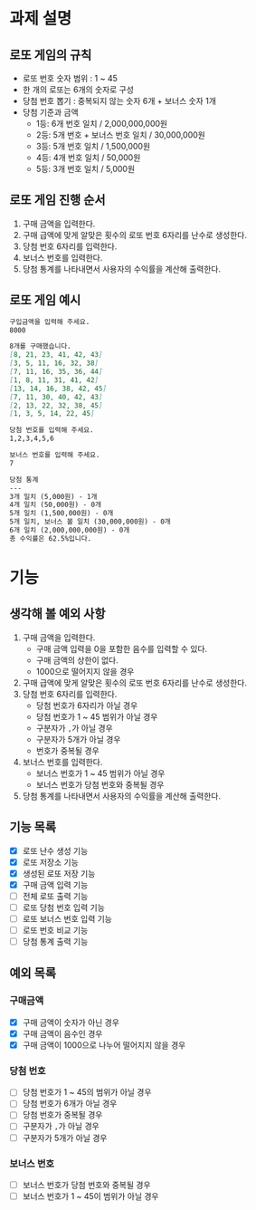 # 과제 설명

## 로또 게임의 규칙

- 로또 번호 숫자 범위 : 1 ~ 45
- 한 개의 로또는 6개의 숫자로 구성
- 당첨 번호 뽑기 : 중복되지 않는 숫자 6개 + 보너스 숫자 1개
- 당첨 기준과 금액
    - 1등: 6개 번호 일치 / 2,000,000,000원
    - 2등: 5개 번호 + 보너스 번호 일치 / 30,000,000원
    - 3등: 5개 번호 일치 / 1,500,000원
    - 4등: 4개 번호 일치 / 50,000원
    - 5등: 3개 번호 일치 / 5,000원

## 로또 게임 진행 순서

1. 구매 금액을 입력한다.
2. 구매 급액에 맞게 알맞은 횟수의 로또 번호 6자리를 난수로 생성한다.
3. 당첨 번호 6자리를 입력한다.
4. 보너스 번호를 입력한다.
5. 당첨 통계를 나타내면서 사용자의 수익률을 계산해 출력한다.

## 로또 게임 예시

```markdown
구입금액을 입력해 주세요.
8000

8개를 구매했습니다.
[8, 21, 23, 41, 42, 43] 
[3, 5, 11, 16, 32, 38] 
[7, 11, 16, 35, 36, 44] 
[1, 8, 11, 31, 41, 42] 
[13, 14, 16, 38, 42, 45] 
[7, 11, 30, 40, 42, 43] 
[2, 13, 22, 32, 38, 45] 
[1, 3, 5, 14, 22, 45]

당첨 번호를 입력해 주세요.
1,2,3,4,5,6

보너스 번호를 입력해 주세요.
7

당첨 통계
---
3개 일치 (5,000원) - 1개
4개 일치 (50,000원) - 0개
5개 일치 (1,500,000원) - 0개
5개 일치, 보너스 볼 일치 (30,000,000원) - 0개
6개 일치 (2,000,000,000원) - 0개
총 수익률은 62.5%입니다.
```

# 기능

## 생각해 볼 예외 사항

1. 구매 금액을 입력한다.
    - 구매 금액 입력을 0을 포함한 음수를 입력할 수 있다.
    - 구매 금액의 상한이 없다.
    - 1000으로 떨어지지 않을 경우
2. 구매 급액에 맞게 알맞은 횟수의 로또 번호 6자리를 난수로 생성한다.
3. 당첨 번호 6자리를 입력한다.
    - 당첨 번호가 6자리가 아닐 경우
    - 당첨 번호가 1 ~ 45 범위가 아닐 경우
    - 구분자가 `,`가 아닐 경우
    - 구분자가 5개가 아닐 경우
    - 번호가 중복될 경우
4. 보너스 번호를 입력한다.
    - 보너스 번호가 1 ~ 45 범위가 아닐 경우
    - 보너스 번호가 당첨 번호와 중복될 경우
5. 당첨 통계를 나타내면서 사용자의 수익률을 계산해 출력한다.

## 기능 목록

- [x] 로또 난수 생성 기능
- [x] 로또 저장소 기능
- [x] 생성된 로또 저장 기능
- [x] 구매 금액 입력 기능
- [ ] 전체 로또 출력 기능
- [ ] 로또 당첨 번호 입력 기능
- [ ] 로또 보너스 번호 입력 기능
- [ ] 로또 번호 비교 기능
- [ ] 당첨 통계 출력 기능

## 예외 목록

### 구매금액

- [x] 구매 금액이 숫자가 아닌 경우
- [x] 구매 금액이 음수인 경우
- [x] 구매 금액이 1000으로 나누어 떨어지지 않을 경우

### 당첨 번호

- [ ] 당첨 번호가 1 ~ 45의 범위가 아닐 경우
- [ ] 당첨 번호가 6개가 아닐 경우
- [ ] 당첨 번호가 중복될 경우
- [ ] 구분자가 `,`가 아닐 경우
- [ ] 구분자가 5개가 아닐 경우

### 보너스 번호

- [ ] 보너스 번호가 당첨 번호와 중복될 경우
- [ ] 보너스 번호가 1 ~ 45이 범위가 아닐 경우
